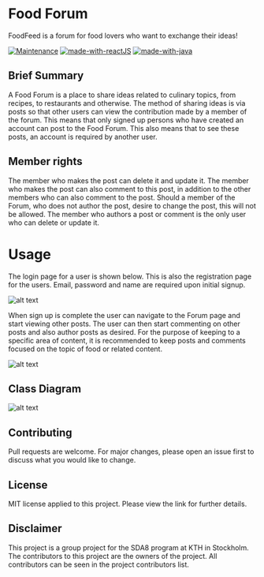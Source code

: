# Food Forum

FoodFeed is a forum for food lovers who want to exchange their ideas!


[![Maintenance](https://img.shields.io/badge/Maintained%3F-yes-green.svg)](https://GitHub.com/Naereen/StrapDown.js/graphs/commit-activity)
[![made-with-reactJS](https://img.shields.io/badge/Made%20with-ReactJS-1f425f.svg)](https://www.java.com/en/)
[![made-with-java](https://img.shields.io/badge/Made%20with-Java-Spring-1f425f.svg)](https://www.java.com/en/)

## Brief Summary

A Food Forum is a place to share ideas related to culinary topics, from recipes, to restaurants and otherwise. The method of sharing ideas is via posts so that other users can view the contribution made by a member of the forum. This means that only signed up persons who have created an account can post to the Food Forum. This also means that to see these posts, an account is required by another user. 

## Member rights

The member who makes the post can delete it and update it. The member who makes the post can also comment to this post, in addition to the other members who can also comment to the post. Should a member of the Forum, who does not author the post, desire to change the post, this will not be allowed. The member who authors a post or comment is the only user who can delete or update it.


# Usage

The login page for a user is shown below. This is also the registration page for the users. Email, password and name are required upon initial signup. 


![alt text](https://github.com/Flea00012/Group-webDev1/blob/main/frontend/public/Screenshot%202020-11-20%20at%2011.13.05.png)

When sign up is complete the user can navigate to the Forum page and start viewing other posts. The user can then start commenting on other posts and also author posts as desired. For the purpose of keeping to a specific area of content, it is recommended to keep posts and comments focused on the topic of food or related content.


![alt text](https://github.com/Flea00012/Group-webDev1/blob/main/frontend/public/post.png)

## Class Diagram


![alt text](https://github.com/Flea00012/Group-webDev1/blob/main/frontend/public/Forum%20components%402x%20(2).png)

## Contributing

Pull requests are welcome. For major changes, please open an issue first to discuss what you would like to change.

## License

MIT license applied to this project. Please view the link for further details.

## Disclaimer

This project is a group project for the SDA8 program at KTH in Stockholm. The contributors to this project are the owners of the project. All contributors can be seen in the project contributors list.
